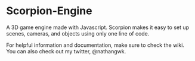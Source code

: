 # Scorpion-Engine
A 3D game engine made with Javascript. Scorpion makes it easy to set up scenes, cameras, and objects using only one line of code.

For helpful information and documentation, make sure to check the wiki. You can also check out my twitter, @nathangwk.
